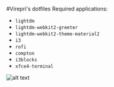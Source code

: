 #Virepri's dotfiles
Required applications:
- `lightdm`
- `lightdm-webkit2-greeter`
- `lightdm-webkit2-theme-material2`
- `i3`
- `rofi`
- `compton`
- `i3blocks`
- `xfce4-terminal`

![alt text]()
